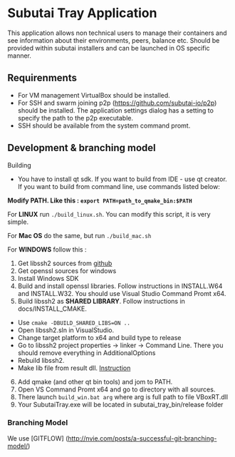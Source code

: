 Subutai Tray Application
===================

This application allows non technical users to manage their containers and see information about their environments, peers, balance etc. Should be provided within subutai installers and can be launched in OS specific manner.

Requirenments 
-------------------

* For VM management VirtualBox should be installed. 
* For SSH and swarm joining p2p (https://github.com/subutai-io/p2p) should be installed. The application settings dialog has a setting to specify the path to the p2p executable. 
* SSH should be available from the system command promt.

Development & branching model
-------------------

Building

* You have to install qt sdk. If you want to build from IDE - use qt creator. If you want to build from command line, use commands listed below:

__Modify PATH. Like this : `export PATH=path_to_qmake_bin:$PATH`__

For __LINUX__  run `./build_linux.sh`. You can modify this script, it is very simple.

For __Mac OS__ do the same, but run `./build_mac.sh`

For __WINDOWS__ follow this : 

1. Get libssh2 sources from [github](https://github.com/libssh2/libssh2)
2. Get openssl sources for windows
3. Install Windows SDK
4. Build and install openssl libraries. Follow instructions in INSTALL.W64 and INSTALL.W32. You should use Visual Studio Command Promt x64.
5. Build libssh2 as __SHARED LIBRARY__. Follow instructions in docs/INSTALL_CMAKE. 
  * Use `cmake -DBUILD_SHARED_LIBS=ON ..`
  * Open libssh2.sln in VisualStudio.
  * Change target platform to x64 and build type to release 
  * Go to libssh2 project properties -> linker -> Command Line. There you should remove everything in AdditionalOptions
  * Rebuild libssh2.
  * Make lib file from result dll. [Instruction](https://adrianhenke.wordpress.com/2008/12/05/create-lib-file-from-dll/)
6. Add qmake (and other qt bin tools) and jom to PATH.
7. Open VS Command Promt x64 and go to directory with all sources.
8. There launch `build_win.bat arg` where arg is full path to file VBoxRT.dll
9. Your SubutaiTray.exe will be located in subutai_tray_bin/release folder
### Branching Model 

We use [GITFLOW] (http://nvie.com/posts/a-successful-git-branching-model/)

